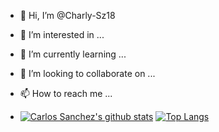 - 👋 Hi, I’m @Charly-Sz18
- 👀 I’m interested in ...
- 🌱 I’m currently learning ...
- 💞️ I’m looking to collaborate on ...
- 📫 How to reach me ...

- [![Carlos Sanchez's github stats](https://github-readme-stats.vercel.app/api?username=Charly-Sz18&show_icons=true)]()
[![Top Langs](https://github-readme-stats.vercel.app/api/top-langs/?username=Charly-Sz18&layout=compact)]()

<!---
Charly-Sz18/Charly-Sz18 is a ✨ special ✨ repository because its `README.md` (this file) appears on your GitHub profile.
You can click the Preview link to take a look at your changes.
--->
